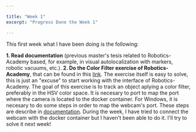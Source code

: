 ```yaml
---

title: "Week 1"
excerpt: "Progress Done the Week 1"

---
```


This first week what I have been doing is the following:

**1. Read documentation** (previous master's tesis related to Robotics-Academy based, for example, in visual autolocalization with markers, robotic vacuums, etc.). 
**2. Do the Color Filter exercise of Robotics-Academy**, that can be found in this [link](https://jderobot.github.io/RoboticsAcademy/exercises/ComputerVision/color_filter). The exercise itself is easy to solve, this is just an "excuse" to start working with the interface of Robotics-Academy. The goal of this exercise is to track an object aplying a color filter, preferably in the HSV color space. It is necesary to port to map the port where the camera is located to the docker container. For Windows, it is necesary to do some steps in order to map the webcam's port. These steps are describe in [documentation](https://medium.com/@jijupax/connect-the-webcam-to-docker-on-mac-or-windows-51d894c44468). 
During the week, I have tried to connect the webcam with the docker container but I haven't been able to do it. I'll try to solve it next week! 

